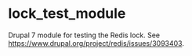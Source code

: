 # lock_test_module
Drupal 7 module for testing the Redis lock. See https://www.drupal.org/project/redis/issues/3093403.
